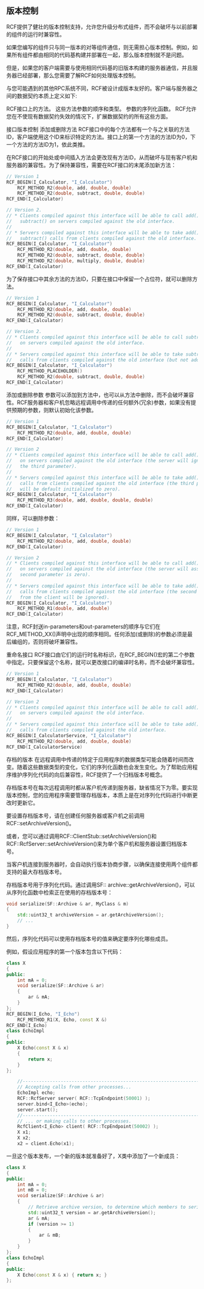 <!--
 * @Author: haoluo
 * @Date: 2019-07-16 10:22:04
 * @LastEditors: haoluo
 * @LastEditTime: 2019-07-16 10:25:01
 * @Description: file content
 -->
## 版本控制
RCF提供了健壮的版本控制支持，允许您升级分布式组件，而不会破坏与以前部署的组件的运行时兼容性。

如果您编写的组件只与同一版本的对等组件通信，则无需担心版本控制。例如，如果所有组件都由相同的代码基构建并部署在一起，那么版本控制就不是问题。

但是，如果您的客户端需要与使用相同代码基的旧版本构建的服务器通信，并且服务器已经部署，那么您需要了解RCF如何处理版本控制。

与您可能遇到的其他RPC系统不同，RCF被设计成版本友好的。客户端与服务器之间的数据契约本质上定义如下:

RCF接口上的方法。
这些方法参数的顺序和类型。
参数的序列化函数。
RCF允许您在不使现有数据契约失效的情况下，扩展数据契约的所有这些方面。

接口版本控制
添加或删除方法
RCF接口中的每个方法都有一个与之关联的方法ID，客户端使用这个ID来标识特定的方法。接口上的第一个方法的方法ID为0，下一个方法的方法ID为1，依此类推。

在RCF接口的开始处或中间插入方法会更改现有方法ID，从而破坏与现有客户机和服务器的兼容性。为了保持兼容性，需要在RCF接口的末尾添加新方法：
```cpp
// Version 1
RCF_BEGIN(I_Calculator, "I_Calculator")
    RCF_METHOD_R2(double, add, double, double)
    RCF_METHOD_R2(double, subtract, double, double)
RCF_END(I_Calculator)
```
```cpp
// Version 2.
// * Clients compiled against this interface will be able to call add() and 
//   subtract() on servers compiled against the old interface.
//
// * Servers compiled against this interface will be able to take add() and 
//   subtract() calls from clients compiled against the old interface.
RCF_BEGIN(I_Calculator, "I_Calculator")
    RCF_METHOD_R2(double, add, double, double)
    RCF_METHOD_R2(double, subtract, double, double)
    RCF_METHOD_R2(double, multiply, double, double)
RCF_END(I_Calculator)
```
为了保存接口中其余方法的方法ID，只要在接口中保留一个占位符，就可以删除方法。
```cpp
// Version 1
RCF_BEGIN(I_Calculator, "I_Calculator")
    RCF_METHOD_R2(double, add, double, double)
    RCF_METHOD_R2(double, subtract, double, double)
RCF_END(I_Calculator)
```
```cpp
// Version 2. 
// * Clients compiled against this interface will be able to call subtract() 
//   on servers compiled against the old interface.
//
// * Servers compiled against this interface will be able to take subtract()
//   calls from clients compiled against the old interface (but not add() calls).
RCF_BEGIN(I_Calculator, "I_Calculator")
    RCF_METHOD_PLACEHOLDER()
    RCF_METHOD_R2(double, subtract, double, double)
RCF_END(I_Calculator)
```
添加或删除参数
参数可以添加到方法中，也可以从方法中删除，而不会破坏兼容性。RCF服务器和客户机忽略远程调用中传递的任何额外(冗余)参数，如果没有提供预期的参数，则默认初始化该参数。
```cpp
// Version 1
RCF_BEGIN(I_Calculator, "I_Calculator")
    RCF_METHOD_R2(double, add, double, double)
RCF_END(I_Calculator)
```
```cpp
// Version 2
// * Clients compiled against this interface will be able to call add() 
//   on servers compiled against the old interface (the server will ignore
//   the third parameter).
//
// * Servers compiled against this interface will be able to take add()
//   calls from clients compiled against the old interface (the third parameter
//   will be default initialized to zero).
RCF_BEGIN(I_Calculator, "I_Calculator")
    RCF_METHOD_R3(double, add, double, double, double)
RCF_END(I_Calculator)
```
同样，可以删除参数：
```cpp
// Version 1
RCF_BEGIN(I_Calculator, "I_Calculator")
    RCF_METHOD_R2(double, add, double, double)
RCF_END(I_Calculator)
```
```cpp
// Version 2
// * Clients compiled against this interface will be able to call add() 
//   on servers compiled against the old interface (the server will assume the
//   second parameter is zero).
//
// * Servers compiled against this interface will be able to take add()
//   calls from clients compiled against the old interface (the second parameter
//   from the client will be ignored).
RCF_BEGIN(I_Calculator, "I_Calculator")
    RCF_METHOD_R1(double, add, double)
RCF_END(I_Calculator)
```
注意，RCF封送in-parameters和out-parameters的顺序与它们在RCF_METHOD_XX()声明中出现的顺序相同。任何添加(或删除)的参数必须是最后编组的，否则将破坏兼容性。

重命名接口
RCF接口由它们的运行时名称标识，在RCF_BEGIN()宏的第二个参数中指定。只要保留这个名称，就可以更改接口的编译时名称，而不会破坏兼容性。
```cpp
// Version 1
RCF_BEGIN(I_Calculator, "I_Calculator")
    RCF_METHOD_R2(double, add, double, double)
RCF_END(I_Calculator)
```
```cpp
// Version 2
// * Clients compiled against this interface will be able to call add() 
//   on servers compiled against the old interface.
//
// * Servers compiled against this interface will be able to take add()
//   calls from clients compiled against the old interface.
RCF_BEGIN(I_CalculatorService, "I_Calculator")
    RCF_METHOD_R2(double, add, double, double)
RCF_END(I_CalculatorService)
```
存档的版本
在远程调用中传递的特定于应用程序的数据类型可能会随着时间而改变。随着这些数据类型的变化，它们的序列化函数也会发生变化。为了帮助应用程序维护序列化代码的向后兼容性，RCF提供了一个归档版本号概念。

存档版本号在每次远程调用时都从客户机传递到服务器，缺省情况下为零。要实现版本控制，您的应用程序需要管理存档版本，本质上是在对序列化代码进行中断更改时更新它。

要设置存档版本号，请在创建任何服务器或客户机之前调用RCF::setArchiveVersion()。

或者，您可以通过调用RCF::ClientStub::setArchiveVersion()和RCF::RcfServer::setArchiveVersion()来为单个客户机和服务器设置归档版本号。

当客户机连接到服务器时，会自动执行版本协商步骤，以确保连接使用两个组件都支持的最大存档版本号。

存档版本号用于序列化代码。通过调用SF:: archive::getArchiveVersion()，可以从序列化函数中检索正在使用的存档版本号：
```cpp
void serialize(SF::Archive & ar, MyClass & m)
{
    std::uint32_t archiveVersion = ar.getArchiveVersion();
    // ...
}
```
然后，序列化代码可以使用存档版本号的值来确定要序列化哪些成员。

例如，假设应用程序的第一个版本包含以下代码：
```cpp
class X
{
public:
    int mA = 0;
    void serialize(SF::Archive & ar)
    {
        ar & mA;
    }
};
RCF_BEGIN(I_Echo, "I_Echo")
    RCF_METHOD_R1(X, Echo, const X &)
RCF_END(I_Echo)
class EchoImpl
{
public:
    X Echo(const X & x) 
    { 
        return x; 
    }
};
```
```cpp
    //--------------------------------------------------------------------------
    // Accepting calls from other processes...
    EchoImpl echo;
    RCF::RcfServer server( RCF::TcpEndpoint(50001) );
    server.bind<I_Echo>(echo);
    server.start();
    //--------------------------------------------------------------------------
    // ... or making calls to other processes.
    RcfClient<I_Echo> client( RCF::TcpEndpoint(50002) );
    X x1;
    X x2;
    x2 = client.Echo(x1);
```
一旦这个版本发布，一个新的版本就准备好了，X类中添加了一个新成员：
```cpp
class X
{
public:
    int mA = 0;
    int mB = 0;
    void serialize(SF::Archive & ar)
    {
        // Retrieve archive version, to determine which members to serialize.
        std::uint32_t version = ar.getArchiveVersion();
        ar & mA;
        if (version >= 1)
        {
            ar & mB;
        }
    }
};
class EchoImpl
{
public:
    X Echo(const X & x) { return x; }
};
```